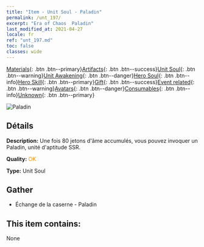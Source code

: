 ```yaml
---
title: "Item - Unit Soul - Paladin"
permalink: /unt_197/
excerpt: "Era of Chaos  Paladin"
last_modified_at: 2021-04-27
locale: fr
ref: "unt_197.md"
toc: false
classes: wide
---
```

 [Materials](/ItemsFR/){: .btn .btn--primary}[Artifacts](/ItemsFR/Artifacts/){: .btn .btn--success}[Unit Soul](/ItemsFR/UnitSoul/){: .btn .btn--warning}[Unit Awakening](/ItemsFR/UnitAwakening/){: .btn .btn--danger}[Hero Soul](/ItemsFR/HeroSoul/){: .btn .btn--info}[Hero Skill](/ItemsFR/HeroSkill/){: .btn .btn--primary}[Gift](/ItemsFR/Gift/){: .btn .btn--success}[Event related](/ItemsFR/Events/){: .btn .btn--warning}[Avatars](/ItemsFR/Avatars/){: .btn .btn--danger}[Consumables](/ItemsFR/Consumables/){: .btn .btn--info}[Unknown](/ItemsFR/Unknown/){: .btn .btn--primary}

 ![Paladin](/images/u/ti_shengqishi.jpg)

## Détails
 **Description:** Une fois 80 jetons d'âme accumulés, vous pouvez invoquer un Paladin, unité d'aptitude SSR.

 **Quality:** <span style="color: #FF8C00">OK</span>

 **Type:** Unit Soul

## Gather

*    Échange de la caserne - Paladin 

## This item contains:

  None

